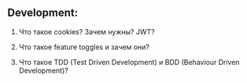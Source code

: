 ## Development:

1. Что такое cookies? Зачем нужны? JWT?

2. Что такое feature toggles и зачем они?

3. Что такое TDD (Test Driven Development) и BDD (Behaviour Driven Development)?

